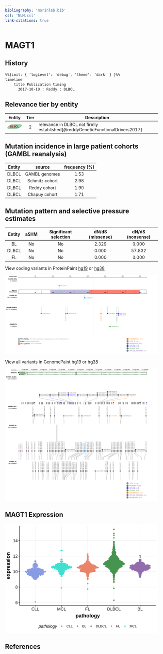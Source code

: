```yaml
---
bibliography: 'morinlab.bib'
csl: 'NLM.csl'
link-citations: true
---
```

# MAGT1

## History
```mermaid
%%{init: { 'logLevel': 'debug', 'theme': 'dark' } }%%
timeline
    title Publication timing
      2017-10-10 : Reddy : DLBCL
```

## Relevance tier by entity

|Entity|Tier|Description                              |
|:------:|:----:|-----------------------------------------|
|![DLBCL](images/icons/DLBCL_tier2.png) |2   |relevance in DLBCL not firmly established[@reddyGeneticFunctionalDrivers2017]|

## Mutation incidence in large patient cohorts (GAMBL reanalysis)

|Entity|source        |frequency (%)|
|:------:|:--------------:|:-------------:|
|DLBCL |GAMBL genomes |1.53         |
|DLBCL |Schmitz cohort|2.98         |
|DLBCL |Reddy cohort  |1.90         |
|DLBCL |Chapuy cohort |1.71         |

## Mutation pattern and selective pressure estimates

|Entity|aSHM|Significant selection|dN/dS (missense)|dN/dS (nonsense)|
|:------:|:----:|:---------------------:|:----------------:|:----------------:|
|BL    |No  |No                   |2.329           | 0.000          |
|DLBCL |No  |No                   |0.000           |57.832          |
|FL    |No  |No                   |0.000           | 0.000          |




View coding variants in ProteinPaint [hg19](https://morinlab.github.io/LLMPP/GAMBL/MAGT1_protein.html)  or [hg38](https://morinlab.github.io/LLMPP/GAMBL/MAGT1_protein_hg38.html)

![](images/proteinpaint/MAGT1_NM_032121.svg)

View all variants in GenomePaint [hg19](https://morinlab.github.io/LLMPP/GAMBL/MAGT1.html)  or [hg38](https://morinlab.github.io/LLMPP/GAMBL/MAGT1_hg38.html)

![](images/proteinpaint/MAGT1.svg)

## MAGT1 Expression
![](images/gene_expression/MAGT1_by_pathology.svg)
<!-- ORIGIN: reddyGeneticFunctionalDrivers2017 -->
<!-- DLBCL: reddyGeneticFunctionalDrivers2017 -->

## References

